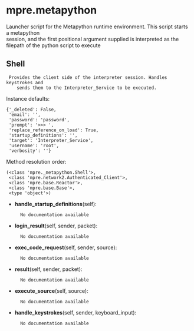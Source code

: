 mpre.metapython
==============

 Launcher script for the Metapython runtime environment. This script starts a metapython     
    session, and the first positional argument supplied is interpreted as the filepath of the
    python script to execute

Shell
--------------

	 Provides the client side of the interpreter session. Handles keystrokes and
        sends them to the Interpreter_Service to be executed.


Instance defaults: 

	{'_deleted': False,
	 'email': '',
	 'password': 'password',
	 'prompt': '>>> ',
	 'replace_reference_on_load': True,
	 'startup_definitions': '',
	 'target': 'Interpreter_Service',
	 'username': 'root',
	 'verbosity': ''}

Method resolution order: 

	(<class 'mpre._metapython.Shell'>,
	 <class 'mpre.network2.Authenticated_Client'>,
	 <class 'mpre.base.Reactor'>,
	 <class 'mpre.base.Base'>,
	 <type 'object'>)

- **handle_startup_definitions**(self):

		No documentation available


- **login_result**(self, sender, packet):

		No documentation available


- **exec_code_request**(self, sender, source):

		No documentation available


- **result**(self, sender, packet):

		No documentation available


- **execute_source**(self, source):

		No documentation available


- **handle_keystrokes**(self, sender, keyboard_input):

		No documentation available
